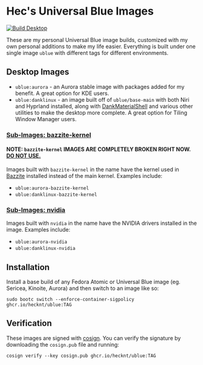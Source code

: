 # Hec's Universal Blue Images

[![Build Desktop](https://github.com/hecknt/ublue/actions/workflows/build-desktop.yml/badge.svg)](https://github.com/hecknt/ublue/actions/workflows/build-desktop.yml)

These are my personal Universal Blue image builds, customized with my own personal additions to make my life easier. Everything is built under one single image `ublue` with different tags for different environments.

## Desktop Images

- `ublue:aurora` - an Aurora stable image with packages added for my benefit. A great option for KDE users.
- `ublue:danklinux` - an image built off of `ublue/base-main` with both Niri and Hyprland installed, along with [DankMaterialShell](https://github.com/AvengeMedia/DankMaterialShell/) and various other utilities to make the desktop more complete. A great option for Tiling Window Manager users.

### <ins>Sub-Images: bazzite-kernel</ins>
#### NOTE: `bazzite-kernel` IMAGES ARE COMPLETELY BROKEN RIGHT NOW. <ins>DO NOT USE.</ins>

Images built with `bazzite-kernel` in the name have the kernel used in [Bazzite](https://bazzite.gg) installed instead of the main kernel. Examples include:
- `ublue:aurora-bazzite-kernel`
- `ublue:danklinux-bazzite-kernel`

### <ins>Sub-Images: nvidia</ins>
Images built with `nvidia` in the name have the NVIDIA drivers installed in the image. Examples include:
- `ublue:aurora-nvidia`
- `ublue:danklinux-nvidia`

## Installation

Install a base build of any Fedora Atomic or Universal Blue image (eg. Sericea, Kinoite, Aurora) and then switch to an image like so:

```
sudo bootc switch --enforce-container-sigpolicy ghcr.io/hecknt/ublue:TAG
```

## Verification

These images are signed with [cosign](https://docs.sigstore.dev/cosign/overview/). You can verify the signature by downloading the `cosign.pub` file and running:

```
cosign verify --key cosign.pub ghcr.io/hecknt/ublue:TAG
```

